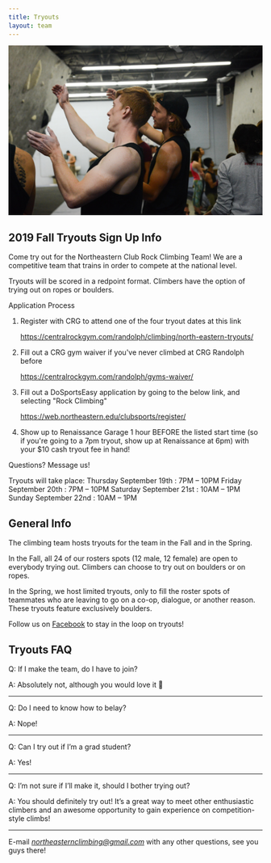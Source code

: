 ```yaml
---
title: Tryouts
layout: team
---
```

![Two climbers discuss beta](/images/beta.jpg)

## 2019 Fall Tryouts Sign Up Info

Come try out for the Northeastern Club Rock Climbing Team!
We are a competitive team that trains in order to compete at the national level.

Tryouts will be scored in a redpoint format. Climbers have the option of
trying out on ropes or boulders.

Application Process
1. Register with CRG to attend one of the four tryout dates at this link

   <https://centralrockgym.com/randolph/climbing/north-eastern-tryouts/>
2. Fill out a CRG gym waiver if you've never climbed at CRG Randolph before

   <https://centralrockgym.com/randolph/gyms-waiver/>
3. Fill out a DoSportsEasy application by going to the below link,
and selecting "Rock Climbing"

   <https://web.northeastern.edu/clubsports/register/>
4. Show up to Renaissance Garage 1 hour BEFORE the listed start time
(so if you're going to a 7pm tryout, show up at Renaissance at 6pm)
with your $10 cash tryout fee in hand!

Questions? Message us!

Tryouts will take place:
Thursday September 19th : 7PM – 10PM
Friday September 20th : 7PM – 10PM
Saturday September 21st : 10AM – 1PM
Sunday September 22nd : 10AM – 1PM

## General Info

The climbing team hosts tryouts for the team in the Fall and in the
Spring.

In the Fall, all 24 of our rosters spots (12 male, 12 female)
are open to everybody trying out. Climbers can choose to try out on
boulders or on ropes.

In the Spring, we host limited tryouts, only to fill the roster spots
of teammates who are leaving to go on a co-op, dialogue, or another
reason. These tryouts feature exclusively boulders.

Follow us on [Facebook](https://www.facebook.com/northeasternclimbing/)
to stay in the loop on tryouts!

## Tryouts FAQ

Q: If I make the team, do I have to join?

A: Absolutely not, although you would love it 🙂

---

Q: Do I need to know how to belay?

A: Nope!

---

Q: Can I try out if I’m a grad student?

A: Yes!

---

Q: I’m not sure if I’ll make it, should I bother trying out?

A: You should definitely try out! It’s a great way to meet other enthusiastic climbers and an awesome opportunity to gain experience on competition-style climbs!

---

E-mail *northeasternclimbing@gmail.com* with any other questions, see you guys there!
